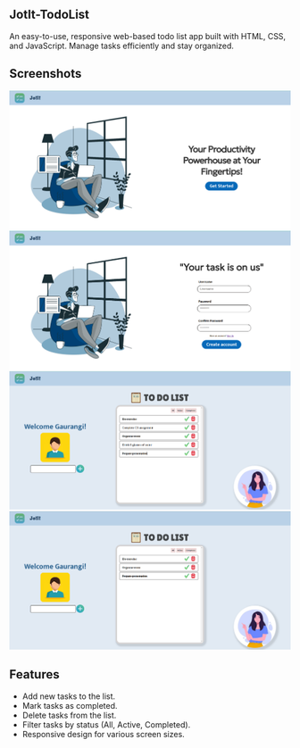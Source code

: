 ## JotIt-TodoList
An easy-to-use, responsive web-based todo list app built with HTML, CSS, and JavaScript. Manage tasks efficiently and stay organized.


## Screenshots
![Screenshot](https://github.com/Gaur2210/JotIt-TodoList/blob/master/README%20img/Screenshot%20from%202023-08-26%2013-53-43.png)
![Screenshot](https://github.com/Gaur2210/JotIt-TodoList/blob/master/README%20img/Screenshot%20from%202023-08-26%2013-54-00.png)
![Screenshot](https://github.com/Gaur2210/JotIt-TodoList/blob/master/README%20img/Screenshot%20from%202023-08-26%2014-00-58.png)
![Screenshot](https://github.com/Gaur2210/JotIt-TodoList/blob/master/README%20img/Screenshot%20from%202023-08-26%2014-01-07.png)


## Features
- Add new tasks to the list.
- Mark tasks as completed.
- Delete tasks from the list.
- Filter tasks by status (All, Active, Completed).
- Responsive design for various screen sizes.
